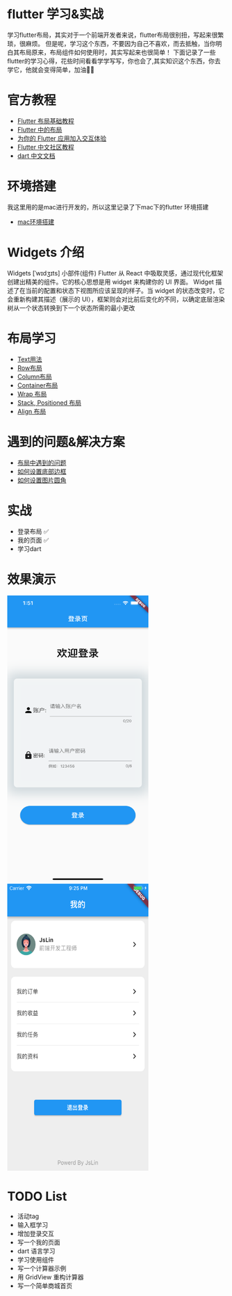 # flutter 学习&实战
  学习flutter布局，其实对于一个前端开发者来说，flutter布局很别扭，写起来很繁琐，很麻烦。
  但是呢，学习这个东西，不要因为自己不喜欢，而去抵触，当你明白其布局原来，布局组件如何使用时，其实写起来也很简单！
  下面记录了一些flutter的学习心得，花些时间看看学学写写，你也会了,其实知识这个东西，你去学它，他就会变得简单，加油💪🏻


# 官方教程
* [Flutter 布局基础教程](https://flutter.cn/docs/codelabs/layout-basics)
* [Flutter 中的布局](https://flutter.cn/docs/development/ui/layout)
* [为你的 Flutter 应用加入交互体验](https://flutter.cn/docs/development/ui/interactive)
* [Flutter 中文社区教程](https://flutter.cn/community/tutorials)
* [dart 中文文档](https://dart.cn/guides)  

# 环境搭建
 我这里用的是mac进行开发的，所以这里记录了下mac下的flutter 环境搭建
* [mac环境搭建](./lib//issue/macEnvBuild.md)

# Widgets 介绍
Widgets   [ˈwɪdʒɪts]  小部件(组件)
Flutter 从 React 中吸取灵感，通过现代化框架创建出精美的组件。它的核心思想是用 widget 来构建你的 UI 界面。 Widget 描述了在当前的配置和状态下视图所应该呈现的样子。当 widget 的状态改变时，它会重新构建其描述（展示的 UI），框架则会对比前后变化的不同，以确定底层渲染树从一个状态转换到下一个状态所需的最小更改



# 布局学习
* [Text用法](./lib/layout/text/readme.md)
* [Row布局](./lib/layout/row/readme.md)
* [Column布局](./lib/layout/column/readme.md)
* [Container布局](./lib/layout/container/readme.md)
* [Wrap 布局](./lib/layout/wrap/readme.md)
* [Stack, Positioned 布局](./lib/layout/stack/readme.md)
* [Align 布局](./lib/layout/align/readme.md)

# 遇到的问题&解决方案
* [布局中遇到的问题](./lib/issue/readme.md)
* [如何设置底部边框](./lib/issue/readme.md)
* [如何设置图片圆角](./lib/issue/readme.md)

# 实战
* 登录布局 ✅
* 我的页面 ✅ 
* 学习dart




# 效果演示
<img src='./lib/demo/login/login.png' width=325 height=660 object-fit='contain'/>
<img src='./lib/demo/my/my.png' width=325 height=660 object-fit='contain'/>

# TODO List
* 活动tag
* 输入框学习
* 增加登录交互
* 写一个我的页面
* dart 语言学习
* 学习使用组件
* 写一个计算器示例 
* 用 GridView 重构计算器
* 写一个简单商城首页
